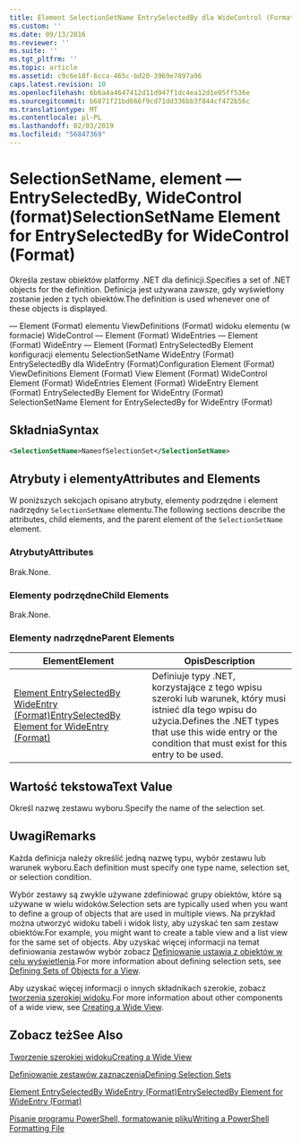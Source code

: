 ```yaml
---
title: Element SelectionSetName EntrySelectedBy dla WideControl (Format) | Dokumentacja firmy Microsoft
ms.custom: ''
ms.date: 09/13/2016
ms.reviewer: ''
ms.suite: ''
ms.tgt_pltfrm: ''
ms.topic: article
ms.assetid: c9c6e18f-6cca-465c-bd20-3969e7897a96
caps.latest.revision: 10
ms.openlocfilehash: 6b6a4a4647412d11d947f1dc4ea12d1e05ff536e
ms.sourcegitcommit: b6871f21bd666f9cd71dd336bb3f844cf472b56c
ms.translationtype: MT
ms.contentlocale: pl-PL
ms.lasthandoff: 02/03/2019
ms.locfileid: "56847369"
---
```

# <a name="selectionsetname-element-for-entryselectedby-for-widecontrol-format"></a><span data-ttu-id="311e5-102">SelectionSetName, element — EntrySelectedBy, WideControl (format)</span><span class="sxs-lookup"><span data-stu-id="311e5-102">SelectionSetName Element for EntrySelectedBy for WideControl (Format)</span></span>

<span data-ttu-id="311e5-103">Określa zestaw obiektów platformy .NET dla definicji.</span><span class="sxs-lookup"><span data-stu-id="311e5-103">Specifies a set of .NET objects for the definition.</span></span> <span data-ttu-id="311e5-104">Definicja jest używana zawsze, gdy wyświetlony zostanie jeden z tych obiektów.</span><span class="sxs-lookup"><span data-stu-id="311e5-104">The definition is used whenever one of these objects is displayed.</span></span>

<span data-ttu-id="311e5-105">— Element (Format) elementu ViewDefinitions (Format) widoku elementu (w formacie) WideControl — Element (Format) WideEntries — Element (Format) WideEntry — Element (Format) EntrySelectedBy Element konfiguracji elementu SelectionSetName WideEntry (Format) EntrySelectedBy dla WideEntry (Format)</span><span class="sxs-lookup"><span data-stu-id="311e5-105">Configuration Element (Format) ViewDefinitions Element (Format) View Element (Format) WideControl Element (Format) WideEntries Element (Format) WideEntry Element (Format) EntrySelectedBy Element for WideEntry (Format) SelectionSetName Element for EntrySelectedBy for WideEntry (Format)</span></span>

## <a name="syntax"></a><span data-ttu-id="311e5-106">Składnia</span><span class="sxs-lookup"><span data-stu-id="311e5-106">Syntax</span></span>

```xml
<SelectionSetName>NameofSelectionSet</SelectionSetName>

```

## <a name="attributes-and-elements"></a><span data-ttu-id="311e5-107">Atrybuty i elementy</span><span class="sxs-lookup"><span data-stu-id="311e5-107">Attributes and Elements</span></span>

<span data-ttu-id="311e5-108">W poniższych sekcjach opisano atrybuty, elementy podrzędne i element nadrzędny `SelectionSetName` elementu.</span><span class="sxs-lookup"><span data-stu-id="311e5-108">The following sections describe the attributes, child elements, and the parent element of the `SelectionSetName` element.</span></span>

### <a name="attributes"></a><span data-ttu-id="311e5-109">Atrybuty</span><span class="sxs-lookup"><span data-stu-id="311e5-109">Attributes</span></span>

<span data-ttu-id="311e5-110">Brak.</span><span class="sxs-lookup"><span data-stu-id="311e5-110">None.</span></span>

### <a name="child-elements"></a><span data-ttu-id="311e5-111">Elementy podrzędne</span><span class="sxs-lookup"><span data-stu-id="311e5-111">Child Elements</span></span>

<span data-ttu-id="311e5-112">Brak.</span><span class="sxs-lookup"><span data-stu-id="311e5-112">None.</span></span>

### <a name="parent-elements"></a><span data-ttu-id="311e5-113">Elementy nadrzędne</span><span class="sxs-lookup"><span data-stu-id="311e5-113">Parent Elements</span></span>

|<span data-ttu-id="311e5-114">Element</span><span class="sxs-lookup"><span data-stu-id="311e5-114">Element</span></span>|<span data-ttu-id="311e5-115">Opis</span><span class="sxs-lookup"><span data-stu-id="311e5-115">Description</span></span>|
|-------------|-----------------|
|[<span data-ttu-id="311e5-116">Element EntrySelectedBy WideEntry (Format)</span><span class="sxs-lookup"><span data-stu-id="311e5-116">EntrySelectedBy Element for WideEntry (Format)</span></span>](./entryselectedby-element-for-wideentry-format.md)|<span data-ttu-id="311e5-117">Definiuje typy .NET, korzystające z tego wpisu szeroki lub warunek, który musi istnieć dla tego wpisu do użycia.</span><span class="sxs-lookup"><span data-stu-id="311e5-117">Defines the .NET types that use this wide entry or the condition that must exist for this entry to be used.</span></span>|

## <a name="text-value"></a><span data-ttu-id="311e5-118">Wartość tekstowa</span><span class="sxs-lookup"><span data-stu-id="311e5-118">Text Value</span></span>

<span data-ttu-id="311e5-119">Określ nazwę zestawu wyboru.</span><span class="sxs-lookup"><span data-stu-id="311e5-119">Specify the name of the selection set.</span></span>

## <a name="remarks"></a><span data-ttu-id="311e5-120">Uwagi</span><span class="sxs-lookup"><span data-stu-id="311e5-120">Remarks</span></span>

<span data-ttu-id="311e5-121">Każda definicja należy określić jedną nazwę typu, wybór zestawu lub warunek wyboru.</span><span class="sxs-lookup"><span data-stu-id="311e5-121">Each definition must specify one type name, selection set, or selection condition.</span></span>

<span data-ttu-id="311e5-122">Wybór zestawy są zwykle używane zdefiniować grupy obiektów, które są używane w wielu widoków.</span><span class="sxs-lookup"><span data-stu-id="311e5-122">Selection sets are typically used when you want to define a group of objects that are used in multiple views.</span></span> <span data-ttu-id="311e5-123">Na przykład można utworzyć widoku tabeli i widok listy, aby uzyskać ten sam zestaw obiektów.</span><span class="sxs-lookup"><span data-stu-id="311e5-123">For example, you might want to create a table view and a list view for the same set of objects.</span></span> <span data-ttu-id="311e5-124">Aby uzyskać więcej informacji na temat definiowania zestawów wybór zobacz [Definiowanie ustawia z obiektów w celu wyświetlenia](./defining-selection-sets.md).</span><span class="sxs-lookup"><span data-stu-id="311e5-124">For more information about defining selection sets, see [Defining Sets of Objects for a View](./defining-selection-sets.md).</span></span>

<span data-ttu-id="311e5-125">Aby uzyskać więcej informacji o innych składnikach szerokie, zobacz [tworzenia szerokiej widoku](./creating-a-wide-view.md).</span><span class="sxs-lookup"><span data-stu-id="311e5-125">For more information about other components of a wide view, see [Creating a Wide View](./creating-a-wide-view.md).</span></span>

## <a name="see-also"></a><span data-ttu-id="311e5-126">Zobacz też</span><span class="sxs-lookup"><span data-stu-id="311e5-126">See Also</span></span>

[<span data-ttu-id="311e5-127">Tworzenie szerokiej widoku</span><span class="sxs-lookup"><span data-stu-id="311e5-127">Creating a Wide View</span></span>](./creating-a-wide-view.md)

[<span data-ttu-id="311e5-128">Definiowanie zestawów zaznaczenia</span><span class="sxs-lookup"><span data-stu-id="311e5-128">Defining Selection Sets</span></span>](./defining-selection-sets.md)

[<span data-ttu-id="311e5-129">Element EntrySelectedBy WideEntry (Format)</span><span class="sxs-lookup"><span data-stu-id="311e5-129">EntrySelectedBy Element for WideEntry (Format)</span></span>](./entryselectedby-element-for-wideentry-format.md)

[<span data-ttu-id="311e5-130">Pisanie programu PowerShell, formatowanie pliku</span><span class="sxs-lookup"><span data-stu-id="311e5-130">Writing a PowerShell Formatting File</span></span>](./writing-a-powershell-formatting-file.md)
